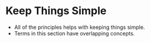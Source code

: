 # Keep Things Simple

* All of the principles helps with keeping things simple.
* Terms in this section have overlapping concepts.
